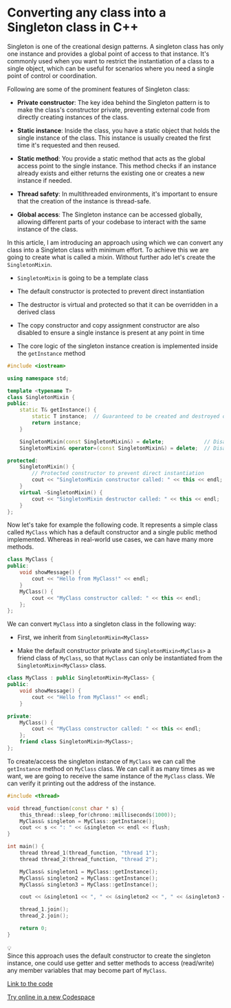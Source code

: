# Converting any class into a Singleton class in C++

Singleton is one of the creational design patterns. A singleton class has only one instance and provides a global point of access to that instance. It's commonly used when you want to restrict the instantiation of a class to a single object, which can be useful for scenarios where you need a single point of control or coordination.

Following are some of the prominent features of Singleton class:

* **Private constructor**: The key idea behind the Singleton pattern is to make the class's constructor private, preventing external code from directly creating instances of the class.
    
* **Static instance**: Inside the class, you have a static object that holds the single instance of the class. This instance is usually created the first time it's requested and then reused.
    
* **Static method**: You provide a static method that acts as the global access point to the single instance. This method checks if an instance already exists and either returns the existing one or creates a new instance if needed.
    
* **Thread safety**: In multithreaded environments, it's important to ensure that the creation of the instance is thread-safe.
    
* **Global access**: The Singleton instance can be accessed globally, allowing different parts of your codebase to interact with the same instance of the class.
    

In this article, I am introducing an approach using which we can convert any class into a Singleton class with minimum effort. To achieve this we are going to create what is called a mixin. Without further ado let's create the `SingletonMixin`.

* `SingletonMixin` is going to be a template class
    
* The default constructor is protected to prevent direct instantiation
    
* The destructor is virtual and protected so that it can be overridden in a derived class
    
* The copy constructor and copy assignment constructor are also disabled to ensure a single instance is present at any point in time
    
* The core logic of the singleton instance creation is implemented inside the `getInstance` method
    

```cpp
#include <iostream>

using namespace std;

template <typename T>
class SingletonMixin {
public:
    static T& getInstance() {
        static T instance;  // Guaranteed to be created and destroyed once in a thread-safe way
        return instance;
    }

    SingletonMixin(const SingletonMixin&) = delete;             // Disable copy constructor
    SingletonMixin& operator=(const SingletonMixin&) = delete;  // Disable copy assignment constructor

protected:
    SingletonMixin() {
        // Protected constructor to prevent direct instantiation
        cout << "SingletonMixin constructor called: " << this << endl;
    }
    virtual ~SingletonMixin() {
        cout << "SingletonMixin destructor called: " << this << endl;
    }
};
```

Now let's take for example the following code. It represents a simple class called `MyClass` which has a default constructor and a single public method implemented. Whereas in real-world use cases, we can have many more methods.

```cpp
class MyClass {
public:
    void showMessage() {
        cout << "Hello from MyClass!" << endl;
    }
    MyClass() {
        cout << "MyClass constructor called: " << this << endl;
    };
};
```

We can convert `MyClass` into a singleton class in the following way:

* First, we inherit from `SingletonMixin<MyClass>`
    
* Make the default constructor private and `SingletonMixin<MyClass>` a friend class of `MyClass`, so that `MyClass` can only be instantiated from the `SingletonMixin<MyClass>` class.
    

```cpp
class MyClass : public SingletonMixin<MyClass> {
public:
    void showMessage() {
        cout << "Hello from MyClass!" << endl;
    }

private:
    MyClass() {
        cout << "MyClass constructor called: " << this << endl;
    };
    friend class SingletonMixin<MyClass>;
};
```

To create/access the singleton instance of `MyClass` we can call the `getInstance` method on `MyClass` class. We can call it as many times as we want, we are going to receive the same instance of the `MyClass` class. We can verify it printing out the address of the instance.

```cpp
#include <thread>

void thread_function(const char * s) {
    this_thread::sleep_for(chrono::milliseconds(1000));
    MyClass& singleton = MyClass::getInstance();
    cout << s << ": " << &singleton << endl << flush;
}

int main() {
    thread thread_1(thread_function, "thread 1");
    thread thread_2(thread_function, "thread 2");

    MyClass& singleton1 = MyClass::getInstance();
    MyClass& singleton2 = MyClass::getInstance();
    MyClass& singleton3 = MyClass::getInstance();

    cout << &singleton1 << ", " << &singleton2 << ", " << &singleton3 << endl;

    thread_1.join();
    thread_2.join();

    return 0;
}
```

<div data-node-type="callout">
<div data-node-type="callout-emoji">💡</div>
<div data-node-type="callout-text">Since this approach uses the default constructor to create the singleton instance, one could use getter and setter methods to access (read/write) any member variables that may become part of <code>MyClass</code>.</div>
</div>

[Link to the code](https://github.com/sria91/singleton_mixin_for_cxx_example)

[Try online in a new Codespace](https://codespace.new/sria91/singleton_mixin_for_cxx_example)
